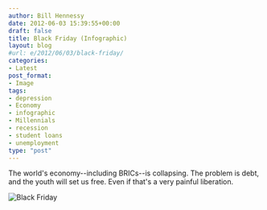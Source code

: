 ```yaml
---
author: Bill Hennessy
date: 2012-06-03 15:39:55+00:00
draft: false
title: Black Friday (Infographic)
layout: blog
#url: e/2012/06/03/black-friday/
categories:
- Latest
post_format:
- Image
tags:
- depression
- Economy
- infographic
- Millennials
- recession
- student loans
- unemployment
type: "post"
---
```


The world's economy--including BRICs--is collapsing. The problem is debt, and the youth will set us free. Even if that's a very painful liberation.

![Black Friday](https://ludicrite.files.wordpress.com/2012/06/blackfriday.png)



